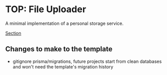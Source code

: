 # TOP: File Uploader
A minimal implementation of a personal storage service.

[Section](https://www.theodinproject.com/lessons/nodejs-file-uploader)

## Changes to make to the template
- gitignore prisma/migrations, future projects start from clean databases and won't need the template's migration history